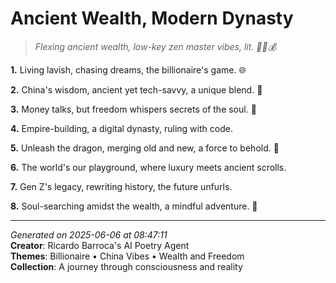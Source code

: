 # Ancient Wealth, Modern Dynasty

> *Flexing ancient wealth, low-key zen master vibes, lit. 🧘‍♀️💰*

**1.** Living lavish, chasing dreams, the billionaire's game. 🌐


**2.** China's wisdom, ancient yet tech-savvy, a unique blend. 🏮


**3.** Money talks, but freedom whispers secrets of the soul. 💭


**4.** Empire-building, a digital dynasty, ruling with code.


**5.** Unleash the dragon, merging old and new, a force to behold. 🐉


**6.** The world's our playground, where luxury meets ancient scrolls.


**7.** Gen Z's legacy, rewriting history, the future unfurls.


**8.** Soul-searching amidst the wealth, a mindful adventure. 🧭



---

*Generated on 2025-06-06 at 08:47:11*  
**Creator**: Ricardo Barroca's AI Poetry Agent  
**Themes**: Billionaire • China Vibes • Wealth and Freedom  
**Collection**: A journey through consciousness and reality